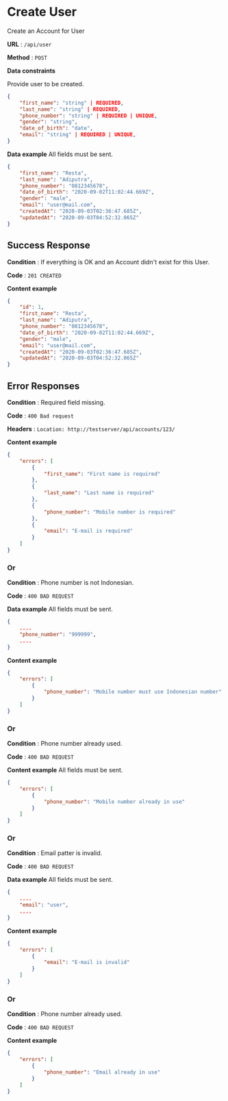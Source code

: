 # Create User

Create an Account for User

**URL** : `/api/user`

**Method** : `POST`

**Data constraints**

Provide user to be created.

```json
{
    "first_name": "string" | REQUIRED,
    "last_name": "string" | REQUIRED,
    "phone_number": "string" | REQUIRED | UNIQUE,
    "gender": "string",
    "date_of_birth": "date",
    "email": "string" | REQUIRED | UNIQUE,
}
```

**Data example** All fields must be sent.

```json
{
    "first_name": "Resta",
    "last_name": "Adiputra",
    "phone_number": "0812345678",
    "date_of_birth": "2020-09-02T11:02:44.669Z",
    "gender": "male",
    "email": "user@mail.com",
    "createdAt": "2020-09-03T02:36:47.685Z",
    "updatedAt": "2020-09-03T04:52:32.065Z"
}
```

## Success Response

**Condition** : If everything is OK and an Account didn't exist for this User.

**Code** : `201 CREATED`

**Content example**

```json
{
    "id": 1,
    "first_name": "Resta",
    "last_name": "Adiputra",
    "phone_number": "0812345678",
    "date_of_birth": "2020-09-02T11:02:44.669Z",
    "gender": "male",
    "email": "user@mail.com",
    "createdAt": "2020-09-03T02:36:47.685Z",
    "updatedAt": "2020-09-03T04:52:32.065Z"
}
```

## Error Responses

**Condition** : Required field missing.

**Code** : `400 Bad request`

**Headers** : `Location: http://testserver/api/accounts/123/`

**Content example**

```json
{
    "errors": [
        {
            "first_name": "First name is required"
        },
        {
            "last_name": "Last name is required"
        },
        {
            "phone_number": "Mobile number is required"
        },
        {
            "email": "E-mail is required"
        }
    ]
}
```

### Or

**Condition** : Phone number is not Indonesian.

**Code** : `400 BAD REQUEST`

**Data example** All fields must be sent.

```json
{
    ....
    "phone_number": "999999",
    ....
}
```

**Content example**

```json
{
    "errors": [
        {
            "phone_number": "Mobile number must use Indonesian number"
        }
    ]
}
```

### Or

**Condition** : Phone number already used.

**Code** : `400 BAD REQUEST`

**Content example** All fields must be sent.

```json
{
    "errors": [
        {
            "phone_number": "Mobile number already in use"
        }
    ]
}
```

### Or

**Condition** : Email patter is invalid.

**Code** : `400 BAD REQUEST`

**Data example** All fields must be sent.

```json
{
    ....
    "email": "user",
    ....
}
```



**Content example**

```json
{
    "errors": [
        {
            "email": "E-mail is invalid"
        }
    ]
}
```

### Or

**Condition** : Phone number already used.

**Code** : `400 BAD REQUEST`

**Content example**

```json
{
    "errors": [
        {
            "phone_number": "Email already in use"
        }
    ]
}
```

### 